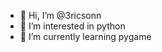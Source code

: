- 👋 Hi, I’m @3ricsonn
- 👀 I’m interested in python
- 🌱 I’m currently learning pygame
<!-- 💞️ I’m looking to collaborate on ...->
- 📫 How to reach me ...

<!---
3ricsonn/3ricsonn is a ✨ special ✨ repository because its `README.md` (this file) appears on your GitHub profile.
You can click the Preview link to take a look at your changes.
--->
